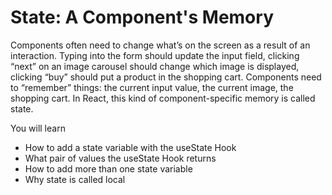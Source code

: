 # State: A Component's Memory
Components often need to change what’s on the screen as a result of an interaction. Typing into the form should update the input field, clicking “next” on an image carousel should change which image is displayed, clicking “buy” should put a product in the shopping cart. Components need to “remember” things: the current input value, the current image, the shopping cart. In React, this kind of component-specific memory is called state.

You will learn
- How to add a state variable with the useState Hook
- What pair of values the useState Hook returns
- How to add more than one state variable
- Why state is called local
